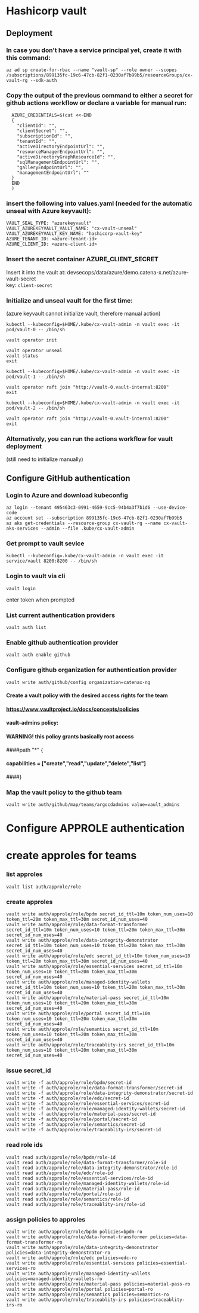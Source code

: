 # Hashicorp vault

## Deployment

### In case you don't have a service principal yet, create it with this command:
`az ad sp create-for-rbac --name "vault-sp" --role owner --scopes /subscriptions/899135fc-19c6-47cb-82f1-0230af7b99b5/resourceGroups/cx-vault-rg --sdk-auth`

### Copy the output of the previous command to either a secret for github actions workflow or declare a variable for manual run:
```
  AZURE_CREDENTIALS=$(cat <<-END
  {
    "clientId": "",
    "clientSecret": "",
    "subscriptionId": "",
    "tenantId": "",
    "activeDirectoryEndpointUrl": "",
    "resourceManagerEndpointUrl": "",
    "activeDirectoryGraphResourceId": "",
    "sqlManagementEndpointUrl": "",
    "galleryEndpointUrl": "",
    "managementEndpointUrl": ""
  }
  END
  )
```
### insert the following into values.yaml (needed for the automatic unseal with Azure keyvault):
```
VAULT_SEAL_TYPE: "azurekeyvault"
VAULT_AZUREKEYVAULT_VAULT_NAME: "cx-vault-unseal"
VAULT_AZUREKEYVAULT_KEY_NAME: "hashicorp-vault-key"
AZURE_TENANT_ID: <azure-tenant-id>
AZURE_CLIENT_ID: <azure-client-id>
```

### Insert the secret container AZURE_CLIENT_SECRET

Insert it into the vault at: devsecops/data/azure/demo.catena-x.net/azure-vault-secret  
key: `client-secret`

### Initialize and unseal vault for the first time:
(azure keyvault cannot initialize vault, therefore manual action)
```
kubectl --kubeconfig=$HOME/.kube/cx-vault-admin -n vault exec -it pod/vault-0 -- /bin/sh

vault operator init

vault operator unseal
vault status
exit

kubectl --kubeconfig=$HOME/.kube/cx-vault-admin -n vault exec -it pod/vault-1 -- /bin/sh

vault operator raft join "http://vault-0.vault-internal:8200"
exit

kubectl --kubeconfig=$HOME/.kube/cx-vault-admin -n vault exec -it pod/vault-2 -- /bin/sh

vault operator raft join "http://vault-0.vault-internal:8200"
exit
```
### Alternatively, you can run the actions workflow for vault deployment
(still need to initialize manually)

## Configure GitHub authentication

### Login to Azure and download kubeconfig
```
az login --tenant 495463c3-0991-4659-9cc5-94b4a3f7b1d6 --use-device-code
az account set --subscription 899135fc-19c6-47cb-82f1-0230af7b99b5
az aks get-credentials --resource-group cx-vault-rg --name cx-vault-aks-services --admin --file .kube/cx-vault-admin
```
### Get prompt to vault sevice
```
kubectl --kubeconfig=.kube/cx-vault-admin -n vault exec -it service/vault 8200:8200 -- /bin/sh
```
### Login to vault via cli
```
vault login
```
enter token when prompted

### List current authentication providers
```
vault auth list
```
### Enable github authentication provider
```
vault auth enable github
```
### Configure github organization for authentication provider
```
vault write auth/github/config organization=catenax-ng
```
#### Create a vault policy with the desired access rights for the team
#### https://www.vaultproject.io/docs/concepts/policies
#### vault-admins policy:
#### WARNING! this policy grants basically root access
####path "*" {
####  capabilities = ["create","read","update","delete","list"]
####}

### Map the vault policy to the github team
```
vault write auth/github/map/teams/argocdadmins value=vault_admins
```

# Configure APPROLE authentication
# create approles for teams

### list approles
```
vault list auth/approle/role
```
### create approles
```
vault write auth/approle/role/bpdm secret_id_ttl=10m token_num_uses=10 token_ttl=20m token_max_ttl=30m secret_id_num_uses=40
vault write auth/approle/role/data-format-transformer secret_id_ttl=10m token_num_uses=10 token_ttl=20m token_max_ttl=30m secret_id_num_uses=40
vault write auth/approle/role/data-integrity-demonstrator secret_id_ttl=10m token_num_uses=10 token_ttl=20m token_max_ttl=30m secret_id_num_uses=40
vault write auth/approle/role/edc secret_id_ttl=10m token_num_uses=10 token_ttl=20m token_max_ttl=30m secret_id_num_uses=40
vault write auth/approle/role/essential-services secret_id_ttl=10m token_num_uses=10 token_ttl=20m token_max_ttl=30m secret_id_num_uses=40
vault write auth/approle/role/managed-identity-wallets secret_id_ttl=10m token_num_uses=10 token_ttl=20m token_max_ttl=30m secret_id_num_uses=40
vault write auth/approle/role/material-pass secret_id_ttl=10m token_num_uses=10 token_ttl=20m token_max_ttl=30m secret_id_num_uses=40
vault write auth/approle/role/portal secret_id_ttl=10m token_num_uses=10 token_ttl=20m token_max_ttl=30m secret_id_num_uses=40
vault write auth/approle/role/semantics secret_id_ttl=10m token_num_uses=10 token_ttl=20m token_max_ttl=30m secret_id_num_uses=40
vault write auth/approle/role/traceablity-irs secret_id_ttl=10m token_num_uses=10 token_ttl=20m token_max_ttl=30m secret_id_num_uses=40
```
### issue secret_id
```
vault write -f auth/approle/role/bpdm/secret-id
vault write -f auth/approle/role/data-format-transformer/secret-id
vault write -f auth/approle/role/data-integrity-demonstrator/secret-id
vault write -f auth/approle/role/edc/secret-id
vault write -f auth/approle/role/essential-services/secret-id
vault write -f auth/approle/role/managed-identity-wallets/secret-id
vault write -f auth/approle/role/material-pass/secret-id
vault write -f auth/approle/role/portal/secret-id
vault write -f auth/approle/role/semantics/secret-id
vault write -f auth/approle/role/traceablity-irs/secret-id
```
### read role ids
```
vault read auth/approle/role/bpdm/role-id
vault read auth/approle/role/data-format-transformer/role-id
vault read auth/approle/role/data-integrity-demonstrator/role-id
vault read auth/approle/role/edc/role-id
vault read auth/approle/role/essential-services/role-id
vault read auth/approle/role/managed-identity-wallets/role-id
vault read auth/approle/role/material-pass/role-id
vault read auth/approle/role/portal/role-id
vault read auth/approle/role/semantics/role-id
vault read auth/approle/role/traceablity-irs/role-id
```
### assign policies to approles
```
vault write auth/approle/role/bpdm policies=bpdm-ro
vault write auth/approle/role/data-format-transformer policies=data-format-transformer-ro
vault write auth/approle/role/data-integrity-demonstrator policies=data-integrity-demonstrator-ro
vault write auth/approle/role/edc policies=edc-ro
vault write auth/approle/role/essential-services policies=essential-services-ro
vault write auth/approle/role/managed-identity-wallets policies=managed-identity-wallets-ro
vault write auth/approle/role/material-pass policies=material-pass-ro
vault write auth/approle/role/portal policies=portal-ro
vault write auth/approle/role/semantics policies=semantics-ro
vault write auth/approle/role/traceablity-irs policies=traceablity-irs-ro
```
